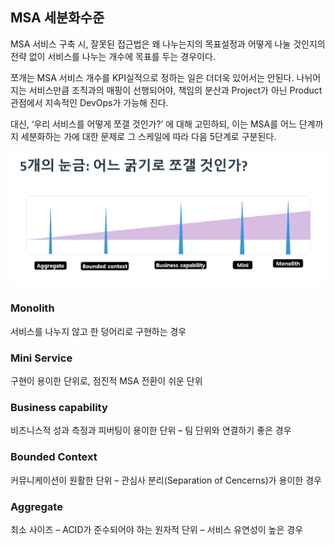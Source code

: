 ## MSA 세분화수준
MSA 서비스 구축 시, 잘못된 접근법은 왜 나누는지의 목표설정과 어떻게 나눌 것인지의 전략 없이 서비스를 나누는 개수에
 목표를 두는 경우이다.

쪼개는 MSA 서비스 개수를 KPI실적으로 정하는 일은 더더욱 있어서는 안된다. 나뉘어지는 서비스만큼 조직과의 매핑이 
선행되어야, 책임의 분산과 Project가 아닌 Product 관점에서 지속적인 DevOps가 가능해 진다.

대신, ‘우리 서비스를 어떻게 쪼갤 것인가?’ 에 대해 고민하되, 이는 MSA를 어느 단계까지 세분화하는 가에 대한 문제로 그
스케일에 따라 다음 5단계로 구분된다.

![](/img/02_Planning/02/02/image4.png)

### **Monolith**

서비스를 나누지 않고 한 덩어리로 구현하는 경우

### **Mini Service**

구현이 용이한 단위로, 점진적 MSA 전환이 쉬운 단위

### **Business capability**

비즈니스적 성과 측정과 피버팅이 용이한 단위 – 팀 단위와 연결하기 좋은 경우

### **Bounded Context**

커뮤니케이션이 원활한 단위 – 관심사 분리(Separation of Cencerns)가 용이한 경우

### **Aggregate**

최소 사이즈 – ACID가 준수되어야 하는 원자적 단위 – 서비스 유연성이 높은 경우
